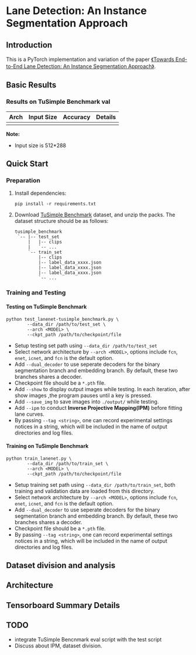 # Lane Detection: An Instance Segmentation Approach

## Introduction

This is a PyTorch implementation and variation of the paper [《Towards End-to-End Lane Detection: An Instance Segmentation Approach》](https://arxiv.org/abs/1802.05591).

## Basic Results

### Results on TuSimple Benchmark val
|Arch|Input Size|Accuracy|Details|
|-|-|-|-|
| | | | |

**Note:**
- Input size is 512*288

## Quick Start
### Preparation
1. Install dependencies:
    ```
    pip install -r requirements.txt
    ```

2. Download [TuSimple Benchmark](https://github.com/TuSimple/tusimple-benchmark/issues/3) dataset, and unzip the packs. The dataset structure should be as follows:
   ```
   tusimple_benchmark
    `-- |-- test_set
        |   |-- clips
        |   `-- ...
        `-- train_set
            |-- clips
            |-- label_data_xxxx.json
            |-- label_data_xxxx.json
            |-- label_data_xxxx.json
            `-- ...
   ```

### Training and Testing
#### Testing on TuSimple Benchmark
```shell
python test_lanenet-tusimple_benchmark.py \
        --data_dir /path/to/test_set \
        --arch <MODEL> \
        --ckpt_path /path/to/checkpoint/file
```
- Setup testing set path using `--data_dir /path/to/test_set`
- Select network architecture by `--arch <MODEL>`, options include `fcn`, `enet`, `icnet`, and `fcn` is the default option.
- Add `--dual_decoder` to use seperate decoders for the binary segmentation branch and embedding branch. By default, these two branches shares a decoder.
- Checkpoint file should be a `*.pth` file.
- Add `--show` to display output images while testing. In each iteration, after show images ,the program pauses until a key is pressed.
- Add `--save_img` to save images into `./output/` while testing.
- Add `--ipm` to conduct **Inverse Projective Mapping(IPM)** before fitting lane curves.
- By passing `--tag <string>`, one can record experimental settings notices in a string, which will be included in the name of output directories and log files.

#### Training on TuSimple Benchmark
```shell
python train_lanenet.py \
        --data_dir /path/to/train_set \
        --arch <MODEL> \
        --ckpt_path /path/to/checkpoint/file
```
- Setup training set path using `--data_dir /path/to/train_set`, both training and validation data are loaded from this directory.
- Select network architecture by `--arch <MODEL>`, options include `fcn`, `enet`, `icnet`, and `fcn` is the default option.
- Add `--dual_decoder` to use seperate decoders for the binary segmentation branch and embedding branch. By default, these two branches shares a decoder.
- Checkpoint file should be a `*.pth` file.
- By passing `--tag <string>`, one can record experimental settings notices in a string, which will be included in the name of output directories and log files.


## Dataset division and analysis

## Architecture

## Tensorboard Summary Details

## TODO
- integrate TuSimple Bencnmark eval script with the test script
- Discuss about IPM, dataset division.
